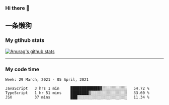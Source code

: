 ### Hi there 👋

## 一条懒狗
<!--
**kiss-me-quickly/kiss-me-quickly** is a ✨ _special_ ✨ repository because its `README.md` (this file) appears on your GitHub profile.

Here are some ideas to get you started:

- 🔭 I’m currently working on ...
- 🌱 I’m currently learning ...
- 👯 I’m looking to collaborate on ...
- 🤔 I’m looking for help with ...
- 💬 Ask me about ...
- 📫 How to reach me: ...
- 😄 Pronouns: ...
- ⚡ Fun fact: ...
-->


### My gtihub stats

[![Anurag's github stats](https://github-readme-stats.vercel.app/api?username=kiss-me-quickly)](https://github.com/anuraghazra/github-readme-stats)

***

### My code time

<!--START_SECTION:waka-->
```text
Week: 29 March, 2021 - 05 April, 2021

JavaScript   3 hrs 1 min     █████████████▓░░░░░░░░░░░   54.72 % 
TypeScript   1 hr 51 mins    ████████▒░░░░░░░░░░░░░░░░   33.60 % 
JSX          37 mins         ███░░░░░░░░░░░░░░░░░░░░░░   11.34 % 
```
<!--END_SECTION:waka-->
